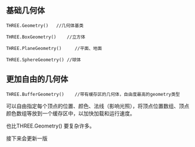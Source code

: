 



## 基础几何体

`THREE.Geometry()	//几何体基类`

`THREE.BoxGeometry()	//立方体`

`THREE.PlaneGeometry()	   //平面、地面`

`THREE.SphereGeometry()	//球体`



## 更加自由的几何体

`THREE.BufferGeometry()    //带有缓存区的几何体，自由度最高的geometry类型`

可以自由指定每个顶点的位置、颜色、法线（影响光照），将顶点位置数组、顶点颜色数组等放到一个缓存区中，以加快加载和运行速度。

也比THREE.Geometry() 要复杂许多。



接下来会更新一版